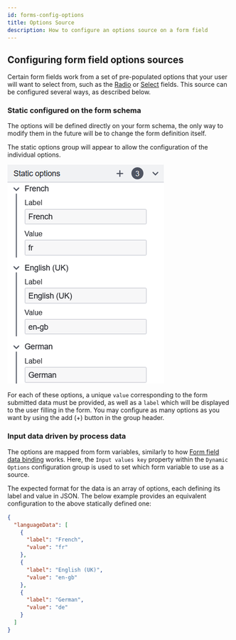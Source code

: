 ```yaml
---
id: forms-config-options
title: Options Source
description: How to configure an options source on a form field
---
```


## Configuring form field options sources

Certain form fields work from a set of pre-populated options that your user will want to select from, such as the [Radio](../form-element-library/forms-element-library-radio.md) or [Select](../form-element-library/forms-element-library-select.md) fields. This source can be configured several ways, as described below.

### Static configured on the form schema

The options will be defined directly on your form schema, the only way to modify them in the future will be to change the form definition itself.

The static options group will appear to allow the configuration of the individual options.

![Static Options Group Image](../assets/static-options-example.png)

For each of these options, a unique `value` corresponding to the form submitted data must be provided, as well as a `label` which will be displayed to the user filling in the form. You may configure as many options as you want by using the add (+) button in the group header.

### Input data driven by process data

The options are mapped from form variables, similarly to how [Form field data binding](./forms-config-data-binding.md) works. Here, the `Input values key` property within the `Dynamic Options` configuration group is used to set which form variable to use as a source.

The expected format for the data is an array of options, each defining its label and value in JSON. The below example provides an equivalent configuration to the above statically defined one:

```json
{
  "languageData": [
    {
      "label": "French",
      "value": "fr"
    },
    {
      "label": "English (UK)",
      "value": "en-gb"
    },
    {
      "label": "German",
      "value": "de"
    }
  ]
}
```
